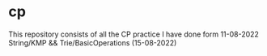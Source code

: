 # cp
This repository consists of all the CP practice I have done form 11-08-2022<br>
String/KMP  && Trie/BasicOperations    (15-08-2022)    

